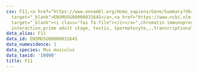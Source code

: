 ```yaml
---
csv: F11,<a href="https://www.ensembl.org/Homo_sapiens/Gene/Summary?db=core;g=ENSMUSG00000031645"
  target="_blank">ENSMUSG00000031645</a>,<a href="https://www.ncbi.nlm.nih.gov/pubmed/25450459"
  target="_blank"><i class="fas fa-file"></i></a>",chromatin immunoprecipitation assay,direct
  interaction,prime adult stage, testis, Spermatocyte,,,transcriptional regulation,
data_alias: F11
data_id: ENSMUSG00000031645
data_numevidence: 1
data_species: Mus musculus
data_taxid: '10090'
title: F11
---
```

